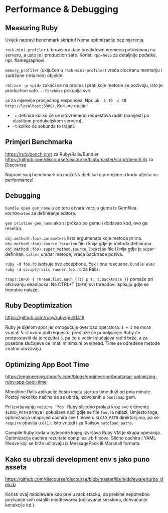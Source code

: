 # Performance & Debugging

## Measuring Ruby

Uvijek napravi benchmark skriptu! Nema optimizacije bez mjerenja.

`rack-mini-profiler` u browseru daje breakdown vremena potrošenog na serveru, a usto je i production safe. Koristi `?pp=help` za detaljnije podatke, npr. flamegraphovi.

`memory_profiler` (uključen u `rack-mini-profiler`) vraća alociranu memoriju i zadržane (retained) objekte.

`rbtrace -p <pid>` zakači se na proces i prati koje metode se pozivaju, isto je production safe. `--firehose` prikuplja sve.

`ab` za mjerenje prosječnog responsea. Npr. `ab -t 10 -c 10 http://localhost:3000/`. Korisne opcije:
* `-c` definira koliko će se istovremeno requestova raditi (namjesti po vlastitom produkcijskom serveru),
* `-t` koliko će sekunda to trajati.

## Primjeri Benchmarka

https://rubybench.org/ za Ruby/Rails/Bundler
https://github.com/discourse/discourse/blob/master/script/bench.rb za Discourse

Napravi svoj benchmark da možeš vidjeti kako promjene u kodu utječu na performance!

## Debugging

`bundle open gem_name` u editoru otvara verziju gema iz Gemfilea. `EDITOR=atom` za definiranje editora.

`gem pristine gem_name` ako si prčkao po gemu i dodavao kod, ovo ga resetira.

`obj.method(:foo).parameters` lista argumenata koje metoda prima.
`obj.method(:foo).source_location` file i linija gdje je metoda definirana.
`obj.method(:foo).super_method.source_location` file i linija gdje je `super` definiran.
`caller` unutar metode, vraća backtrace poziva.

`ruby -d foo.rb` ispisuje sve exceptione, čak i one rescuane.
`bundle exec ruby -d script/rails runner foo.rb` za Rails.

`trap(:INFO) { Thread.list.each {|t| p t, t.backtrace }}` pomaže pri otkrivanju deadlocka. Na CTRL+T (`INFO`) svi threadovi ispisuju gdje se trenutno nalaze.

## Ruby Deoptimization

https://github.com/ruby/ruby/pull/1419

Ruby je dijelom spor jer omogućuje overload operatora. `1 + 2` ne mora vraćati `3`. U ovom pull requestu, predlaže se poboljšanje: Ruby će pretpostaviti da je rezultat `3`, pa će u većini slučajeva raditi brže, a za posebne slučajeve će imati minimalni overhead. Time se određene metode znatno ubrzavaju.

## Optimizing App Boot Time

https://engineering.shopify.com/blogs/engineering/bootsnap-optimizing-ruby-app-boot-time

Monolitne Rails aplikacije često imaju startup time duži od pola minute. Postoji nekoliko načina da se ubrza, izdvojenih u `bootsnap` gem.

Pri izvršavanju `require 'foo'` Ruby slijedno prolazi kroz sve elemente `$LOAD_PATH` arraya i pokušava naći gdje se file `foo.rb` nalazi. Umjesto toga, optimizacija unaprijed cachira sve fileove u `$LOAD_PATH` direktorijima, pa se `require` obavlja u `O(1)`. Isto vrijedi i za Railsov `autoload_paths`.

Compile Ruby koda u bytecode kojeg izvršava Ruby VM je skupa operacija. Optimizacija cachira rezultate compilea .rb fileova. Slično cachira i YAML fileove koji se brže učitavaju iz MessagePack ili Marshall formata.

## Kako su ubrzali development env s jako puno asseta

https://github.com/discourse/discourse/blob/master/lib/middleware/turbo_dev.rb

Koristi ovaj middleware kao prvi u rack stacku, da prekine nepotrebno pozivanje svih ostalih middlewarea (učitavanje sessiona, dohvaćanje konekcije itd.)

